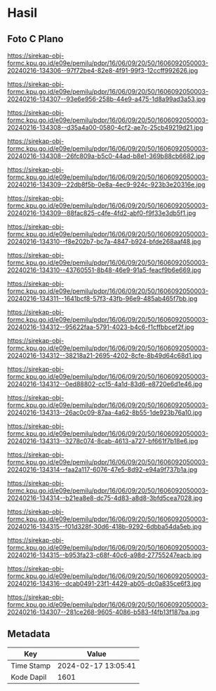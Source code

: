# Hasil

## Foto C Plano

https://sirekap-obj-formc.kpu.go.id/e09e/pemilu/pdpr/16/06/09/20/50/1606092050003-20240216-134306--97f72be4-82e8-4f91-99f3-12ccff992626.jpg

https://sirekap-obj-formc.kpu.go.id/e09e/pemilu/pdpr/16/06/09/20/50/1606092050003-20240216-134307--93e6e956-258b-44e9-a475-1d8a99ad3a53.jpg

https://sirekap-obj-formc.kpu.go.id/e09e/pemilu/pdpr/16/06/09/20/50/1606092050003-20240216-134308--d35a4a00-0580-4cf2-ae7c-25cb49219d21.jpg

https://sirekap-obj-formc.kpu.go.id/e09e/pemilu/pdpr/16/06/09/20/50/1606092050003-20240216-134308--26fc809a-b5c0-44ad-b8e1-369b88cb6682.jpg

https://sirekap-obj-formc.kpu.go.id/e09e/pemilu/pdpr/16/06/09/20/50/1606092050003-20240216-134309--22db8f5b-0e8a-4ec9-924c-923b3e20316e.jpg

https://sirekap-obj-formc.kpu.go.id/e09e/pemilu/pdpr/16/06/09/20/50/1606092050003-20240216-134309--88fac825-c4fe-4fd2-abf0-f9f33e3db5f1.jpg

https://sirekap-obj-formc.kpu.go.id/e09e/pemilu/pdpr/16/06/09/20/50/1606092050003-20240216-134310--f8e202b7-bc7a-4847-b924-bfde268aaf48.jpg

https://sirekap-obj-formc.kpu.go.id/e09e/pemilu/pdpr/16/06/09/20/50/1606092050003-20240216-134310--43760551-8b48-46e9-91a5-feacf9b6e669.jpg

https://sirekap-obj-formc.kpu.go.id/e09e/pemilu/pdpr/16/06/09/20/50/1606092050003-20240216-134311--1641bcf8-57f3-43fb-96e9-485ab465f7bb.jpg

https://sirekap-obj-formc.kpu.go.id/e09e/pemilu/pdpr/16/06/09/20/50/1606092050003-20240216-134312--95622faa-5791-4023-b4c6-f1cffbbcef2f.jpg

https://sirekap-obj-formc.kpu.go.id/e09e/pemilu/pdpr/16/06/09/20/50/1606092050003-20240216-134312--38218a21-2695-4202-8cfe-8b49d64c68d1.jpg

https://sirekap-obj-formc.kpu.go.id/e09e/pemilu/pdpr/16/06/09/20/50/1606092050003-20240216-134312--0ed88802-cc15-4a1d-83d6-e8720e6d1e46.jpg

https://sirekap-obj-formc.kpu.go.id/e09e/pemilu/pdpr/16/06/09/20/50/1606092050003-20240216-134313--26ac0c09-87aa-4a62-8b55-1de923b76a10.jpg

https://sirekap-obj-formc.kpu.go.id/e09e/pemilu/pdpr/16/06/09/20/50/1606092050003-20240216-134313--3278c074-8cab-4613-a727-bf661f7b18e6.jpg

https://sirekap-obj-formc.kpu.go.id/e09e/pemilu/pdpr/16/06/09/20/50/1606092050003-20240216-134314--faa2a117-6076-47e5-8d92-e94a9f737b1a.jpg

https://sirekap-obj-formc.kpu.go.id/e09e/pemilu/pdpr/16/06/09/20/50/1606092050003-20240216-134314--b21ea8e8-dc75-4d83-a8d8-3bfd5cea7028.jpg

https://sirekap-obj-formc.kpu.go.id/e09e/pemilu/pdpr/16/06/09/20/50/1606092050003-20240216-134315--f01d328f-30d6-418b-9292-6dbba54da5eb.jpg

https://sirekap-obj-formc.kpu.go.id/e09e/pemilu/pdpr/16/06/09/20/50/1606092050003-20240216-134315--b953fa23-c68f-40c6-a98d-27755247eacb.jpg

https://sirekap-obj-formc.kpu.go.id/e09e/pemilu/pdpr/16/06/09/20/50/1606092050003-20240216-134316--dcab0491-23f1-4429-ab05-dc0a835ce6f3.jpg

https://sirekap-obj-formc.kpu.go.id/e09e/pemilu/pdpr/16/06/09/20/50/1606092050003-20240216-134307--281ce268-9605-4086-b583-f4fb13f187ba.jpg


## Metadata

| Key        | Value               |
| ---------- | ------------------- |
| Time Stamp | 2024-02-17 13:05:41 |
| Kode Dapil | 1601                |



